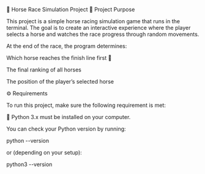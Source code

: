 🐎 Horse Race Simulation Project
🎯 Project Purpose

This project is a simple horse racing simulation game that runs in the terminal.
The goal is to create an interactive experience where the player selects a horse and watches the race progress through random movements.

At the end of the race, the program determines:

Which horse reaches the finish line first 🥇

The final ranking of all horses

The position of the player’s selected horse

⚙️ Requirements

To run this project, make sure the following requirement is met:

🐍 Python 3.x must be installed on your computer.

You can check your Python version by running:

python --version


or (depending on your setup):

python3 --version
